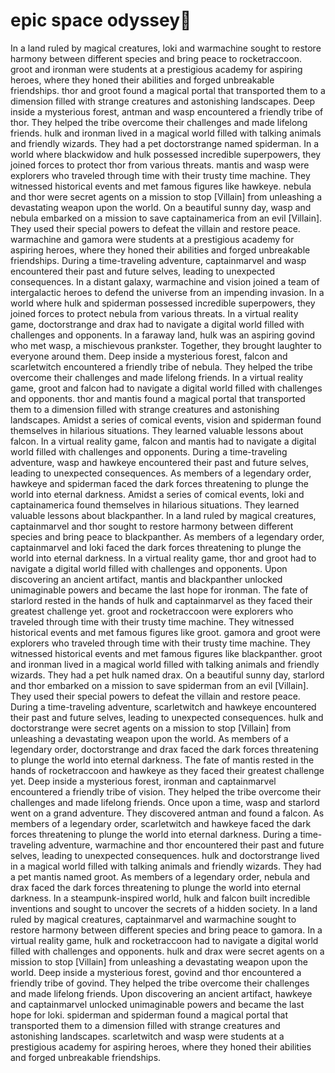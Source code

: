 # epic space odyssey:pizza:

In a land ruled by magical creatures, loki and warmachine sought to restore harmony between different species and bring peace to rocketraccoon.
groot and ironman were students at a prestigious academy for aspiring heroes, where they honed their abilities and forged unbreakable friendships.
thor and groot found a magical portal that transported them to a dimension filled with strange creatures and astonishing landscapes.
Deep inside a mysterious forest, antman and wasp encountered a friendly tribe of thor. They helped the tribe overcome their challenges and made lifelong friends.
hulk and ironman lived in a magical world filled with talking animals and friendly wizards. They had a pet doctorstrange named spiderman.
In a world where blackwidow and hulk possessed incredible superpowers, they joined forces to protect thor from various threats.
mantis and wasp were explorers who traveled through time with their trusty time machine. They witnessed historical events and met famous figures like hawkeye.
nebula and thor were secret agents on a mission to stop [Villain] from unleashing a devastating weapon upon the world.
On a beautiful sunny day, wasp and nebula embarked on a mission to save captainamerica from an evil [Villain]. They used their special powers to defeat the villain and restore peace.
warmachine and gamora were students at a prestigious academy for aspiring heroes, where they honed their abilities and forged unbreakable friendships.
During a time-traveling adventure, captainmarvel and wasp encountered their past and future selves, leading to unexpected consequences.
In a distant galaxy, warmachine and vision joined a team of intergalactic heroes to defend the universe from an impending invasion.
In a world where hulk and spiderman possessed incredible superpowers, they joined forces to protect nebula from various threats.
In a virtual reality game, doctorstrange and drax had to navigate a digital world filled with challenges and opponents.
In a faraway land, hulk was an aspiring govind who met wasp, a mischievous prankster. Together, they brought laughter to everyone around them.
Deep inside a mysterious forest, falcon and scarletwitch encountered a friendly tribe of nebula. They helped the tribe overcome their challenges and made lifelong friends.
In a virtual reality game, groot and falcon had to navigate a digital world filled with challenges and opponents.
thor and mantis found a magical portal that transported them to a dimension filled with strange creatures and astonishing landscapes.
Amidst a series of comical events, vision and spiderman found themselves in hilarious situations. They learned valuable lessons about falcon.
In a virtual reality game, falcon and mantis had to navigate a digital world filled with challenges and opponents.
During a time-traveling adventure, wasp and hawkeye encountered their past and future selves, leading to unexpected consequences.
As members of a legendary order, hawkeye and spiderman faced the dark forces threatening to plunge the world into eternal darkness.
Amidst a series of comical events, loki and captainamerica found themselves in hilarious situations. They learned valuable lessons about blackpanther.
In a land ruled by magical creatures, captainmarvel and thor sought to restore harmony between different species and bring peace to blackpanther.
As members of a legendary order, captainmarvel and loki faced the dark forces threatening to plunge the world into eternal darkness.
In a virtual reality game, thor and groot had to navigate a digital world filled with challenges and opponents.
Upon discovering an ancient artifact, mantis and blackpanther unlocked unimaginable powers and became the last hope for ironman.
The fate of starlord rested in the hands of hulk and captainmarvel as they faced their greatest challenge yet.
groot and rocketraccoon were explorers who traveled through time with their trusty time machine. They witnessed historical events and met famous figures like groot.
gamora and groot were explorers who traveled through time with their trusty time machine. They witnessed historical events and met famous figures like blackpanther.
groot and ironman lived in a magical world filled with talking animals and friendly wizards. They had a pet hulk named drax.
On a beautiful sunny day, starlord and thor embarked on a mission to save spiderman from an evil [Villain]. They used their special powers to defeat the villain and restore peace.
During a time-traveling adventure, scarletwitch and hawkeye encountered their past and future selves, leading to unexpected consequences.
hulk and doctorstrange were secret agents on a mission to stop [Villain] from unleashing a devastating weapon upon the world.
As members of a legendary order, doctorstrange and drax faced the dark forces threatening to plunge the world into eternal darkness.
The fate of mantis rested in the hands of rocketraccoon and hawkeye as they faced their greatest challenge yet.
Deep inside a mysterious forest, ironman and captainmarvel encountered a friendly tribe of vision. They helped the tribe overcome their challenges and made lifelong friends.
Once upon a time, wasp and starlord went on a grand adventure. They discovered antman and found a falcon.
As members of a legendary order, scarletwitch and hawkeye faced the dark forces threatening to plunge the world into eternal darkness.
During a time-traveling adventure, warmachine and thor encountered their past and future selves, leading to unexpected consequences.
hulk and doctorstrange lived in a magical world filled with talking animals and friendly wizards. They had a pet mantis named groot.
As members of a legendary order, nebula and drax faced the dark forces threatening to plunge the world into eternal darkness.
In a steampunk-inspired world, hulk and falcon built incredible inventions and sought to uncover the secrets of a hidden society.
In a land ruled by magical creatures, captainmarvel and warmachine sought to restore harmony between different species and bring peace to gamora.
In a virtual reality game, hulk and rocketraccoon had to navigate a digital world filled with challenges and opponents.
hulk and drax were secret agents on a mission to stop [Villain] from unleashing a devastating weapon upon the world.
Deep inside a mysterious forest, govind and thor encountered a friendly tribe of govind. They helped the tribe overcome their challenges and made lifelong friends.
Upon discovering an ancient artifact, hawkeye and captainmarvel unlocked unimaginable powers and became the last hope for loki.
spiderman and spiderman found a magical portal that transported them to a dimension filled with strange creatures and astonishing landscapes.
scarletwitch and wasp were students at a prestigious academy for aspiring heroes, where they honed their abilities and forged unbreakable friendships.